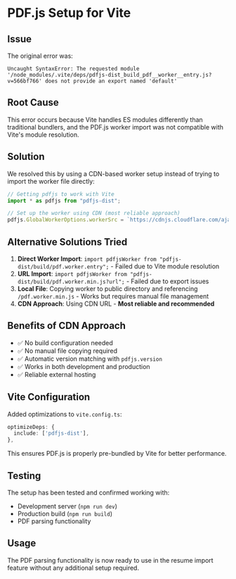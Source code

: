 # PDF.js Setup for Vite

## Issue
The original error was:
```
Uncaught SyntaxError: The requested module '/node_modules/.vite/deps/pdfjs-dist_build_pdf__worker__entry.js?v=566bf766' does not provide an export named 'default'
```

## Root Cause
This error occurs because Vite handles ES modules differently than traditional bundlers, and the PDF.js worker import was not compatible with Vite's module resolution.

## Solution
We resolved this by using a CDN-based worker setup instead of trying to import the worker file directly:

```typescript
// Getting pdfjs to work with Vite
import * as pdfjs from "pdfjs-dist";

// Set up the worker using CDN (most reliable approach)
pdfjs.GlobalWorkerOptions.workerSrc = `https://cdnjs.cloudflare.com/ajax/libs/pdf.js/${pdfjs.version}/pdf.worker.min.js`;
```

## Alternative Solutions Tried

1. **Direct Worker Import**: `import pdfjsWorker from "pdfjs-dist/build/pdf.worker.entry";` - Failed due to Vite module resolution
2. **URL Import**: `import pdfjsWorker from "pdfjs-dist/build/pdf.worker.min.js?url";` - Failed due to export issues
3. **Local File**: Copying worker to public directory and referencing `/pdf.worker.min.js` - Works but requires manual file management
4. **CDN Approach**: Using CDN URL - **Most reliable and recommended**

## Benefits of CDN Approach

- ✅ No build configuration needed
- ✅ No manual file copying required
- ✅ Automatic version matching with `pdfjs.version`
- ✅ Works in both development and production
- ✅ Reliable external hosting

## Vite Configuration
Added optimizations to `vite.config.ts`:

```typescript
optimizeDeps: {
  include: ['pdfjs-dist'],
},
```

This ensures PDF.js is properly pre-bundled by Vite for better performance.

## Testing
The setup has been tested and confirmed working with:
- Development server (`npm run dev`)
- Production build (`npm run build`)
- PDF parsing functionality

## Usage
The PDF parsing functionality is now ready to use in the resume import feature without any additional setup required. 